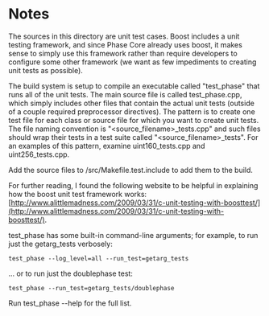 # Notes
The sources in this directory are unit test cases.  Boost includes a
unit testing framework, and since Phase Core already uses boost, it makes
sense to simply use this framework rather than require developers to
configure some other framework (we want as few impediments to creating
unit tests as possible).

The build system is setup to compile an executable called "test_phase"
that runs all of the unit tests.  The main source file is called
test_phase.cpp, which simply includes other files that contain the
actual unit tests (outside of a couple required preprocessor
directives).  The pattern is to create one test file for each class or
source file for which you want to create unit tests.  The file naming
convention is "<source_filename>_tests.cpp" and such files should wrap
their tests in a test suite called "<source_filename>_tests".  For an
examples of this pattern, examine uint160_tests.cpp and
uint256_tests.cpp.

Add the source files to /src/Makefile.test.include to add them to the build.

For further reading, I found the following website to be helpful in
explaining how the boost unit test framework works:
[http://www.alittlemadness.com/2009/03/31/c-unit-testing-with-boosttest/](http://www.alittlemadness.com/2009/03/31/c-unit-testing-with-boosttest/).

test_phase has some built-in command-line arguments; for
example, to run just the getarg_tests verbosely:

    test_phase --log_level=all --run_test=getarg_tests

... or to run just the doublephase test:

    test_phase --run_test=getarg_tests/doublephase

Run  test_phase --help   for the full list.

